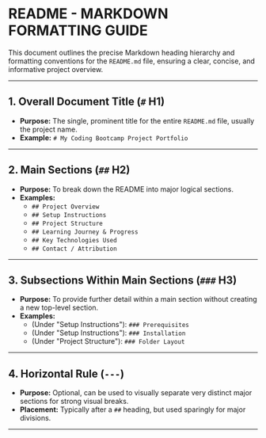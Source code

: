 # README - MARKDOWN FORMATTING GUIDE

This document outlines the precise Markdown heading hierarchy and formatting conventions for the `README.md` file, ensuring a clear, concise, and informative project overview.

---

## 1. Overall Document Title (`#` H1)
* **Purpose:** The single, prominent title for the entire `README.md` file, usually the project name.
* **Example:** `# My Coding Bootcamp Project Portfolio`

---

## 2. Main Sections (`##` H2)
* **Purpose:** To break down the README into major logical sections.
* **Examples:**
    * `## Project Overview`
    * `## Setup Instructions`
    * `## Project Structure`
    * `## Learning Journey & Progress`
    * `## Key Technologies Used`
    * `## Contact / Attribution`

---

## 3. Subsections Within Main Sections (`###` H3)
* **Purpose:** To provide further detail within a main section without creating a new top-level section.
* **Examples:**
    * (Under "Setup Instructions"): `### Prerequisites`
    * (Under "Setup Instructions"): `### Installation`
    * (Under "Project Structure"): `### Folder Layout`

---

## 4. Horizontal Rule (`---`)
* **Purpose:** Optional, can be used to visually separate very distinct major sections for strong visual breaks.
* **Placement:** Typically after a `##` heading, but used sparingly for major divisions.

---